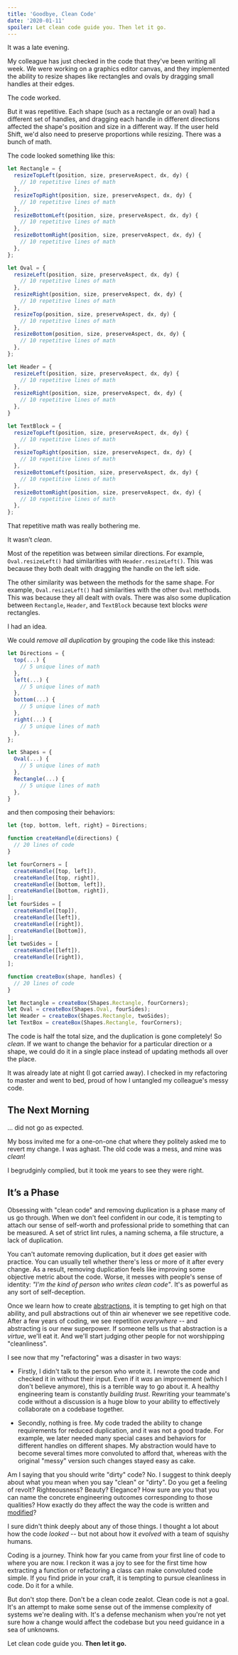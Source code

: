 ```yaml
---
title: 'Goodbye, Clean Code'
date: '2020-01-11'
spoiler: Let clean code guide you. Then let it go.
---
```


It was a late evening.

My colleague has just checked in the code that they've been writing all week. We were working on a graphics editor canvas, and they implemented the ability to resize shapes like rectangles and ovals by dragging small handles at their edges.

The code worked.

But it was repetitive. Each shape (such as a rectangle or an oval) had a different set of handles, and dragging each handle in different directions affected the shape's position and size in a different way. If the user held Shift, we'd also need to preserve proportions while resizing. There was a bunch of math.

The code looked something like this:

```jsx
let Rectangle = {
  resizeTopLeft(position, size, preserveAspect, dx, dy) {
    // 10 repetitive lines of math
  },
  resizeTopRight(position, size, preserveAspect, dx, dy) {
    // 10 repetitive lines of math
  },
  resizeBottomLeft(position, size, preserveAspect, dx, dy) {
    // 10 repetitive lines of math
  },
  resizeBottomRight(position, size, preserveAspect, dx, dy) {
    // 10 repetitive lines of math
  },
};

let Oval = {
  resizeLeft(position, size, preserveAspect, dx, dy) {
    // 10 repetitive lines of math
  },
  resizeRight(position, size, preserveAspect, dx, dy) {
    // 10 repetitive lines of math
  },
  resizeTop(position, size, preserveAspect, dx, dy) {
    // 10 repetitive lines of math
  },
  resizeBottom(position, size, preserveAspect, dx, dy) {
    // 10 repetitive lines of math
  },
};

let Header = {
  resizeLeft(position, size, preserveAspect, dx, dy) {
    // 10 repetitive lines of math
  },
  resizeRight(position, size, preserveAspect, dx, dy) {
    // 10 repetitive lines of math
  },  
}

let TextBlock = {
  resizeTopLeft(position, size, preserveAspect, dx, dy) {
    // 10 repetitive lines of math
  },
  resizeTopRight(position, size, preserveAspect, dx, dy) {
    // 10 repetitive lines of math
  },
  resizeBottomLeft(position, size, preserveAspect, dx, dy) {
    // 10 repetitive lines of math
  },
  resizeBottomRight(position, size, preserveAspect, dx, dy) {
    // 10 repetitive lines of math
  },
};
```

That repetitive math was really bothering me.

It wasn’t *clean*.

Most of the repetition was between similar directions. For example, `Oval.resizeLeft()` had similarities with `Header.resizeLeft()`. This was because they both dealt with dragging the handle on the left side.

The other similarity was between the methods for the same shape. For example, `Oval.resizeLeft()` had similarities with the other `Oval` methods. This was because they all dealt with ovals. There was also some duplication between `Rectangle`, `Header`, and `TextBlock` because text blocks *were* rectangles.

I had an idea.

We could *remove all duplication* by grouping the code like this instead:

```jsx
let Directions = {
  top(...) {
    // 5 unique lines of math
  },
  left(...) {
    // 5 unique lines of math
  },
  bottom(...) {
    // 5 unique lines of math
  },
  right(...) {
    // 5 unique lines of math
  },
};

let Shapes = {
  Oval(...) {
    // 5 unique lines of math
  },
  Rectangle(...) {
    // 5 unique lines of math
  },
}
```

and then composing their behaviors:

```jsx
let {top, bottom, left, right} = Directions;

function createHandle(directions) {
  // 20 lines of code
}

let fourCorners = [
  createHandle([top, left]),
  createHandle([top, right]),
  createHandle([bottom, left]),
  createHandle([bottom, right]),
];
let fourSides = [
  createHandle([top]),
  createHandle([left]),
  createHandle([right]),
  createHandle([bottom]),
];
let twoSides = [
  createHandle([left]),
  createHandle([right]),
];

function createBox(shape, handles) {
  // 20 lines of code
}

let Rectangle = createBox(Shapes.Rectangle, fourCorners);
let Oval = createBox(Shapes.Oval, fourSides);
let Header = createBox(Shapes.Rectangle, twoSides);
let TextBox = createBox(Shapes.Rectangle, fourCorners);
```

The code is half the total size, and the duplication is gone completely! So *clean*. If we want to change the behavior for a particular direction or a shape, we could do it in a single place instead of updating methods all over the place.

It was already late at night (I got carried away). I checked in my refactoring to master and went to bed, proud of how I untangled my colleague's messy code.

## The Next Morning

... did not go as expected.

My boss invited me for a one-on-one chat where they politely asked me to revert my change. I was aghast. The old code was a mess, and mine was *clean*!

I begrudginly complied, but it took me years to see they were right.

## It’s a Phase

Obsessing with "clean code" and removing duplication is a phase many of us go through. When we don't feel confident in our code, it is tempting to attach our sense of self-worth and professional pride to something that can be measured. A set of strict lint rules, a naming schema, a file structure, a lack of duplication.

You can't automate removing duplication, but it *does* get easier with practice. You can usually tell whether there's less or more of it after every change. As a result, removing duplication feels like improving some objective metric about the code. Worse, it messes with people's sense of identity: *"I'm the kind of person who writes clean code"*. It's as powerful as any sort of self-deception.

Once we learn how to create [abstractions](https://www.sandimetz.com/blog/2016/1/20/the-wrong-abstraction), it is tempting to get high on that ability, and pull abstractions out of thin air whenever we see repetitive code. After a few years of coding, we see repetition *everywhere* -- and abstracting is our new superpower. If someone tells us that abstraction is a *virtue*, we'll eat it. And we'll start judging other people for not worshipping "cleanliness".

I see now that my "refactoring" was a disaster in two ways:

* Firstly, I didn't talk to the person who wrote it. I rewrote the code and checked it in without their input. Even if it *was* an improvement (which I don't believe anymore), this is a terrible way to go about it. A healthy engineering team is constantly *building trust*. Rewriting your teammate's code without a discussion is a huge blow to your ability to effectively collaborate on a codebase together.

* Secondly, nothing is free. My code traded the ability to change requirements for reduced duplication, and it was not a good trade. For example, we later needed many special cases and behaviors for different handles on different shapes. My abstraction would have to become several times more convoluted to afford that, whereas with the original "messy" version such changes stayed easy as cake.

Am I saying that you should write "dirty" code? No. I suggest to think deeply about what you mean when you say "clean" or "dirty". Do you get a feeling of revolt? Righteousness? Beauty? Elegance? How sure are you that you can name the concrete engineering outcomes corresponding to those qualities? How exactly do they affect the way the code is written and [modified](/optimized-for-change/)?

I sure didn't think deeply about any of those things. I thought a lot about how the code *looked* -- but not about how it *evolved* with a team of squishy humans.

Coding is a journey. Think how far you came from your first line of code to where you are now. I reckon it was a joy to see for the first time how extracting a function or refactoring a class can make convoluted code simple. If you find pride in your craft, it is tempting to pursue cleanliness in code. Do it for a while.

But don't stop there. Don't be a clean code zealot. Clean code is not a goal. It's an attempt to make some sense out of the immense complexity of systems we're dealing with. It's a defense mechanism when you're not yet sure how a change would affect the codebase but you need guidance in a sea of unknowns.

Let clean code guide you. **Then let it go.**
